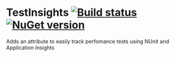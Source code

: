 # TestInsights [![Build status](https://ci.appveyor.com/api/projects/status/5e9mu7n11q7oy2hq/branch/master?svg=true)](https://ci.appveyor.com/project/jquintus/testinsights/branch/master) [![NuGet version](https://badge.fury.io/nu/TestInsights.svg)](https://www.nuget.org/packages/TestInsights/)

Adds an attribute to easily track perfomance tests using NUnit and Application Insights

